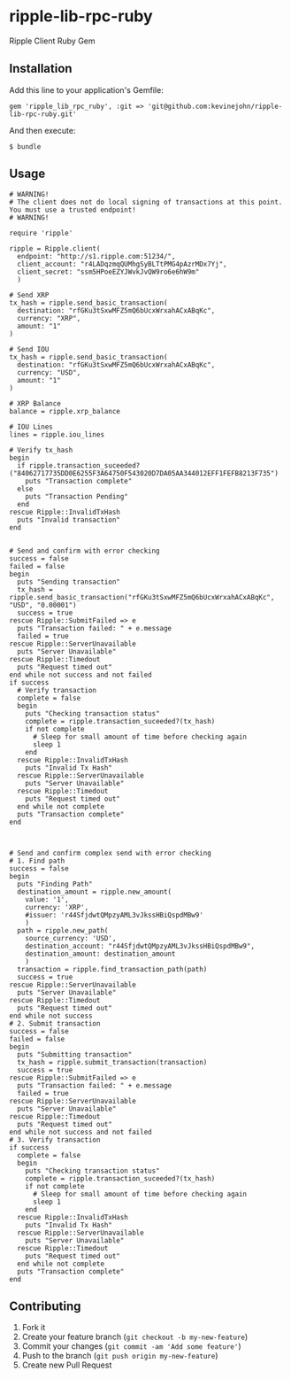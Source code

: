 ripple-lib-rpc-ruby
===================

Ripple Client Ruby Gem

## Installation

Add this line to your application's Gemfile:

    gem 'ripple_lib_rpc_ruby', :git => 'git@github.com:kevinejohn/ripple-lib-rpc-ruby.git'

And then execute:

    $ bundle

## Usage

    # WARNING!
    # The client does not do local signing of transactions at this point. You must use a trusted endpoint!
    # WARNING!

    require 'ripple'

    ripple = Ripple.client(
      endpoint: "http://s1.ripple.com:51234/",
      client_account: "r4LADqzmqQUMhgSyBLTtPMG4pAzrMDx7Yj",
      client_secret: "ssm5HPoeEZYJWvkJvQW9ro6e6hW9m"
      )

    # Send XRP
    tx_hash = ripple.send_basic_transaction(
      destination: "rfGKu3tSxwMFZ5mQ6bUcxWrxahACxABqKc",
      currency: "XRP", 
      amount: "1" 
    )

    # Send IOU
    tx_hash = ripple.send_basic_transaction(
      destination: "rfGKu3tSxwMFZ5mQ6bUcxWrxahACxABqKc",
      currency: "USD",
      amount: "1"
    )

    # XRP Balance
    balance = ripple.xrp_balance

    # IOU Lines
    lines = ripple.iou_lines

    # Verify tx_hash
    begin
      if ripple.transaction_suceeded?("84062717735DD0E6255F3A64750F543020D7DA05AA344012EFF1FEFB8213F735")
        puts "Transaction complete"
      else
        puts "Transaction Pending"
      end
    rescue Ripple::InvalidTxHash
      puts "Invalid transaction"
    end


    # Send and confirm with error checking
    success = false
    failed = false
    begin
      puts "Sending transaction"
      tx_hash = ripple.send_basic_transaction("rfGKu3tSxwMFZ5mQ6bUcxWrxahACxABqKc", "USD", "0.00001")
      success = true
    rescue Ripple::SubmitFailed => e
      puts "Transaction failed: " + e.message
      failed = true
    rescue Ripple::ServerUnavailable
      puts "Server Unavailable"
    rescue Ripple::Timedout
      puts "Request timed out"
    end while not success and not failed
    if success
      # Verify transaction
      complete = false
      begin
        puts "Checking transaction status"
        complete = ripple.transaction_suceeded?(tx_hash)
        if not complete
          # Sleep for small amount of time before checking again
          sleep 1
        end
      rescue Ripple::InvalidTxHash
        puts "Invalid Tx Hash"
      rescue Ripple::ServerUnavailable
        puts "Server Unavailable"
      rescue Ripple::Timedout
        puts "Request timed out"
      end while not complete
      puts "Transaction complete"
    end



    # Send and confirm complex send with error checking
    # 1. Find path
    success = false
    begin
      puts "Finding Path"
      destination_amount = ripple.new_amount(
        value: '1',
        currency: 'XRP',
        #issuer: 'r44SfjdwtQMpzyAML3vJkssHBiQspdMBw9'
        )
      path = ripple.new_path(
        source_currency: 'USD',
        destination_account: "r44SfjdwtQMpzyAML3vJkssHBiQspdMBw9",
        destination_amount: destination_amount
        )
      transaction = ripple.find_transaction_path(path)
      success = true
    rescue Ripple::ServerUnavailable
      puts "Server Unavailable"
    rescue Ripple::Timedout
      puts "Request timed out"
    end while not success
    # 2. Submit transaction
    success = false
    failed = false
    begin
      puts "Submitting transaction"
      tx_hash = ripple.submit_transaction(transaction)
      success = true
    rescue Ripple::SubmitFailed => e
      puts "Transaction failed: " + e.message
      failed = true
    rescue Ripple::ServerUnavailable
      puts "Server Unavailable"
    rescue Ripple::Timedout
      puts "Request timed out"
    end while not success and not failed
    # 3. Verify transaction
    if success
      complete = false
      begin
        puts "Checking transaction status"
        complete = ripple.transaction_suceeded?(tx_hash)
        if not complete
          # Sleep for small amount of time before checking again
          sleep 1
        end
      rescue Ripple::InvalidTxHash
        puts "Invalid Tx Hash"
      rescue Ripple::ServerUnavailable
        puts "Server Unavailable"
      rescue Ripple::Timedout
        puts "Request timed out"
      end while not complete
      puts "Transaction complete"
    end


## Contributing

1. Fork it
2. Create your feature branch (`git checkout -b my-new-feature`)
3. Commit your changes (`git commit -am 'Add some feature'`)
4. Push to the branch (`git push origin my-new-feature`)
5. Create new Pull Request
